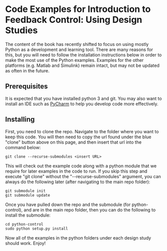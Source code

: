 # Code Examples for Introduction to Feedback Control: Using Design Studies

The content of the book has recently shifted to focus on using mostly Python as a development and learning tool. There are many reasons for this, but you will need to follow the installation instructions below in order to make the most use of the Python examples. Examples for the other platforms (e.g. Matlab and Simulink) remain intact, but may not be updated as often in the future. 

## Prerequisites

It is expected that you have installed python 3 and git. You may also want to install an IDE such as [PyCharm](https://www.jetbrains.com/pycharm/) to help you develop code more effectively. 

## Installing

First, you need to clone the repo. Navigate to the folder where you want to keep this code. You will then need to copy the url found under the blue "clone" button above on this page, and then insert that url into the command below:

```
git clone --recurse-submodules <insert URL>
```

This will check out the example code along with a python module that we require for later examples in the code to run. If you skip this step and execute "git clone" without the "--recurse-submodules" argument, you can always do the following later (after navigating to the main repo folder):

```
git submodule init
git submodule update
```

Once you have pulled down the repo and the submodule (for python-control), and are in the main repo folder, then you can do the following to install the submodule:
```
cd python-control
sudo python setup.py install
```

Now all of the examples in the python folders under each design study should work. Enjoy!
